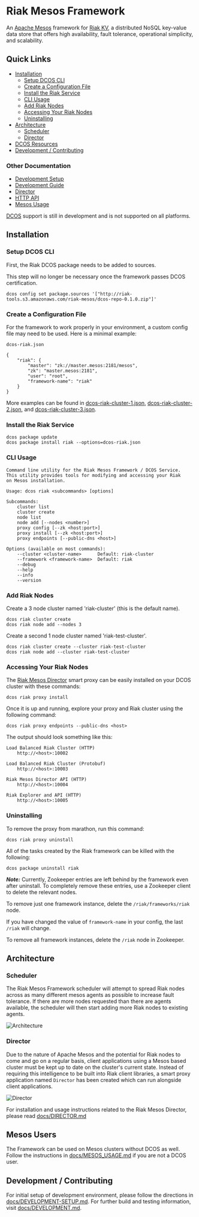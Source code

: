 # Riak Mesos Framework

An [Apache Mesos](http://mesos.apache.org/) framework for [Riak KV](http://basho.com/products/riak-kv/), a distributed NoSQL key-value data store that offers high availability, fault tolerance, operational simplicity, and scalability.

## Quick Links

* [Installation](#installation)
    * [Setup DCOS CLI](#setup-dcos-cli)
    * [Create a Configuration File](#create-a-configuration-file)
    * [Install the Riak Service](#install-the-riak-service)
    * [CLI Usage](#cli-usage)
    * [Add Riak Nodes](#add-riak-nodes)
    * [Accessing Your Riak Nodes](#accessing-your-riak-nodes)
    * [Uninstalling](#uninstalling)
* [Architecture](#architecture)
    * [Scheduler](#scheduler)
    * [Director](#director)
* [DCOS Resources](#mesos-users)
* [Development / Contributing](#development--contributing)

### Other Documentation

* [Development Setup](docs/DEVELOPMENT-SETUP.md)
* [Development Guide](docs/DEVELOPMENT.md)
* [Director](docs/DIRECTOR.md)
* [HTTP API](docs/HTTP-API.md)
* [Mesos Usage](docs/MESOS-USAGE.md)

[DCOS](http://docs.mesosphere.com/) support is still in development and is not
supported on all platforms.

## Installation

### Setup DCOS CLI

First, the Riak DCOS package needs to be added to sources.

This step will no longer be necessary once the framework passes DCOS certification.

```
dcos config set package.sources '["http://riak-tools.s3.amazonaws.com/riak-mesos/dcos-repo-0.1.0.zip"]'
```

### Create a Configuration File

For the framework to work properly in your environment, a custom config file
may need to be used. Here is a minimal example:

`dcos-riak.json`

```
{
    "riak": {
        "master": "zk://master.mesos:2181/mesos",
        "zk": "master.mesos:2181",
        "user": "root",
        "framework-name": "riak"
    }
}
```

More examples can be found in [dcos-riak-cluster-1.json](dcos-riak-cluster-1.json), [dcos-riak-cluster-2.json](dcos-riak-cluster-2.json), and [dcos-riak-cluster-3.json](dcos-riak-cluster-3.json).

### Install the Riak Service

```
dcos package update
dcos package install riak --options=dcos-riak.json
```

### CLI Usage

```
Command line utility for the Riak Mesos Framework / DCOS Service.
This utility provides tools for modifying and accessing your Riak
on Mesos installation.

Usage: dcos riak <subcommands> [options]

Subcommands:
    cluster list
    cluster create
    node list
    node add [--nodes <number>]
    proxy config [--zk <host:port>]
    proxy install [--zk <host:port>]
    proxy endpoints [--public-dns <host>]

Options (available on most commands):
    --cluster <cluster-name>      Default: riak-cluster
    --framework <framework-name>  Default: riak
    --debug
    --help
    --info
    --version
```

### Add Riak Nodes

Create a 3 node cluster named 'riak-cluster' (this is the default name).

```
dcos riak cluster create
dcos riak node add --nodes 3
```

Create a second 1 node cluster named 'riak-test-cluster'.

```
dcos riak cluster create --cluster riak-test-cluster
dcos riak node add --cluster riak-test-cluster
```

### Accessing Your Riak Nodes

The [Riak Mesos Director](http://github.com/basho-labs/riak-mesos-director) smart proxy can be easily installed on your DCOS cluster with these commands:

```
dcos riak proxy install
```

Once it is up and running, explore your proxy and Riak cluster using the following command:

```
dcos riak proxy endpoints --public-dns <host>
```

The output should look something like this:

```
Load Balanced Riak Cluster (HTTP)
    http://<host>:10002

Load Balanced Riak Cluster (Protobuf)
    http://<host>:10003

Riak Mesos Director API (HTTP)
    http://<host>:10004

Riak Explorer and API (HTTP)
    http://<host>:10005
```

### Uninstalling

To remove the proxy from marathon, run this command:

```
dcos riak proxy uninstall
```

All of the tasks created by the Riak framework can be killed with the following:

```
dcos package uninstall riak
```

***Note:*** Currently, Zookeeper entries are left behind by the framework even after uninstall.
To completely remove these entries, use a Zookeeper client to delete the relevant
nodes.

To remove just one framework instance, delete the `/riak/frameworks/riak` node.

If you have changed the value of `framework-name` in your config, the last
`/riak` will change.

To remove all framework instances, delete the `/riak` node in Zookeeper.

## Architecture

### Scheduler

The Riak Mesos Framework scheduler will attempt to spread Riak nodes across as many different
mesos agents as possible to increase fault tolerance. If there are more nodes requested than
there are agents available, the scheduler will then start adding more Riak nodes to existing
agents.

![Architecture](docs/RiakMesosFramework.png)

### Director

Due to the nature of Apache Mesos and the potential for Riak nodes to come and
go on a regular basis, client applications using a Mesos based cluster must
be kept up to date on the cluster's current state. Instead of requiring this
intelligence to be built into Riak client libraries, a smart proxy application named
`Director` has been created which can run alongside client applications.

![Director](docs/RiakMesosControlFrame.png)

For installation and usage instructions related to the Riak Mesos Director, please read [docs/DIRECTOR.md](docs/DIRECTOR.md)

## Mesos Users

The Framework can be used on Mesos clusters without DCOS as well. Follow the
instructions in [docs/MESOS_USAGE.md](docs/MESOS_USAGE.md) if you are not a DCOS user.

## Development / Contributing

For initial setup of development environment, please follow the directions in
[docs/DEVELOPMENT-SETUP.md](docs/DEVELOPMENT-SETUP.md). For further build and testing information,
visit [docs/DEVELOPMENT.md](docs/DEVELOPMENT.md).
